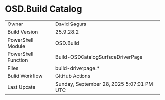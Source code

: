 ﻿# OSD.Build Catalog

| | |
|-|-|
| Owner | David Segura |
| Build Version | 25.9.28.2 |
| PowerShell Module | OSD.Build |
| PowerShell Function | Build-OSDCatalogSurfaceDriverPage |
| Files | build-driverpage.* |
| Build Workflow | GitHub Actions |
| Last Update | Sunday, September 28, 2025 5:07:01 PM UTC |

